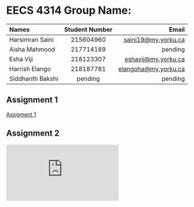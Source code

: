 # EECS 4314 Group Name: 

| Names | Student Number | Email |
| :---         |     :---:      |          ---: |
| Harsimran Saini |  215604960 | saini19@my.yorku.ca |
| Aisha Mahmood |  217714189 | pending |
| Esha Viji |  218123307 | eshavij@my.yorku.ca |
| Harrish Elango |  218187781 | elangoha@my.yorku.ca |
| Siddhanth Bakshi |  pending | pending |

## Assignment 1
[Assigment 1](https://github.com/simransaini1999/eecs4314/tree/main/Assignment)

## Assignment 2
![Assignment 2](https://github.com/simransaini1999/eecs4314/blob/main/Assignment_2/Assignment_2.txt)
